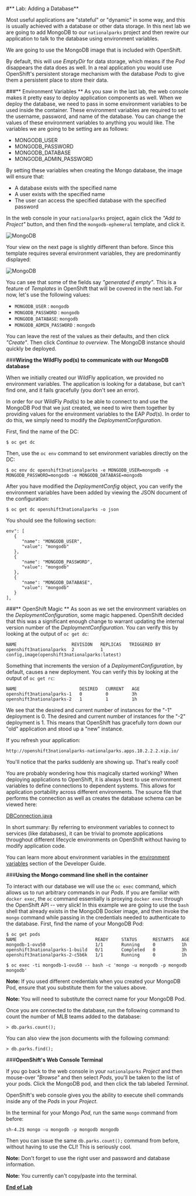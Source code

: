 #** Lab: Adding a Database**

Most useful applications are "stateful" or "dynamic" in some way, and this is
usually achieved with a database or other data storage. In this next lab we are
going to add MongoDB to our `nationalparks` project and then rewire our
application to talk to the database using environment variables.

We are going to use the MongoDB image that is included with OpenShift.

By default, this will use *EmptyDir* for data storage, which means if the *Pod*
disappears the data does as well. In a real application you would use
OpenShift's persistent storage mechanism with the database *Pods* to give them a
persistent place to store their data.

###** Environment Variables **
As you saw in the last lab, the web console makes it pretty easy to deploy
application components as well. When we deploy the database, we need to pass in
some environment variables to be used inside the container. These environment
variables are required to set the username, password, and name of the database.
You can change the values of these environment variables to anything you would
like.  The variables we are going to be setting are as follows:

- MONGODB_USER
- MONGODB_PASSWORD
- MONGODB_DATABASE
- MONGODB_ADMIN_PASSWORD

By setting these variables when creating the Mongo database, the image will
ensure that:

- A database exists with the specified name
- A user exists with the specified name
- The user can access the specified database with the specified password

In the web console in your `nationalparks` project, again click the *"Add to
Project"* button, and then find the `mongodb-ephemeral` template, and click it.

![MongoDB](images/mongodb-template.png)

Your view on the next page is slightly different than before. Since this
template requires several environment variables, they are predominantly
displayed:

![MongoDB](images/mongo-template-deploy.png)

You can see that some of the fields say *"generated if empty"*. This is a
feature of *Templates* in OpenShift that will be covered in the next lab. For
now, let's use the following values:

* `MONGODB_USER` : `mongodb`
* `MONGODB_PASSWORD` : `mongodb`
* `MONGODB_DATABASE`: `mongodb`
* `MONGODB_ADMIN_PASSWORD` : `mongodb`

You can leave the rest of the values as their defaults, and then click
*"Create"*. Then click *Continue to overview*. The MongoDB instance should
quickly be deployed.

###**Wiring the WildFly pod(s) to communicate with our MongoDB database**

When we initially created our WildFly application, we provided no environment
variables. The application is looking for a database, but can't find one, and it
fails gracefully (you don't see an error).

In order for our WildFly *Pod*(s) to be able to connect to and use the MongoDB
Pod that we just created, we need to wire them together by providing values for
the environment variables to the EAP *Pod*(s).  In order to do this, we simply
need to modify the *DeploymentConfiguration*.

First, find the name of the DC:

````
$ oc get dc
````

Then, use the `oc env` command to set environment variables directly on the DC:

````
$ oc env dc openshift3nationalparks -e MONGODB_USER=mongodb -e MONGODB_PASSWORD=mongodb -e MONGODB_DATABASE=mongodb
````

After you have modified the *DeploymentConfig* object, you can verify the environment variables have been added by viewing the JSON document of the configuration:

````
$ oc get dc openshift3nationalparks -o json
````

You should see the following section:

````
env": [
   {
      "name": "MONGODB_USER",
      "value": "mongodb"
   },
   {
      "name": "MONGODB_PASSWORD",
      "value": "mongodb"
   },
   {
      "name": "MONGODB_DATABASE",
      "value": "mongodb"
   }
],
````

###** OpenShift Magic **
As soon as we set the environment variables on the *DeploymentConfiguration*, some
magic happened. OpenShift decided that this was a significant enough change to
warrant updating the internal version number of the *DeploymentConfiguration*. You
can verify this by looking at the output of `oc get dc`:

````
NAME                     REVISION   REPLICAS   TRIGGERED BY
openshift3nationalparks  2          1          config,image(openshift3nationalparks:latest)
````

Something that increments the version of a *DeploymentConfiguration*, by default,
causes a new deployment. You can verify this by looking at the output of `oc get
rc`:

````
NAME                        DESIRED   CURRENT   AGE
openshift3nationalparks-1   0         0         3h
openshift3nationalparks-2   1         1         1h
````

We see that the desired and current number of instances for the "-1" deployment is 0. The desired and current number of instances for the "-2" deployment is 1. This means that OpenShift has gracefully torn down
our "old" application and stood up a "new" instance.

If you refresh your application:

````
http://openshift3nationalparks-nationalparks.apps.10.2.2.2.xip.io/
````

You'll notice that the parks suddenly are showing up. That's really cool!

You are probably wondering how this magically started working? When deploying
applications to OpenShift, it is always best to use environment variables to
define connections to dependent systems.  This allows for application
portability across different environments.  The source file that performs the
connection as well as creates the database schema can be viewed here:

[DBConnection.java](http://gitlab.apps.10.2.2.2.xip.io/dev/openshift3nationalparks/blob/master/src/main/java/org/openshift/parks/mongo/DBConnection.java)

In short summary: By referring to environment variables to connect to services
(like databases), it can be trivial to promote applications throughout different
lifecycle environments on OpenShift without having to modify application code.

You can learn more about environment variables in the [environment
variables](https://docs.openshift.org/latest/dev_guide/environment_variables.html)
section of the Developer Guide.

###**Using the Mongo command line shell in the container**

To interact with our database we will use the `oc exec` command, which allows us
to run arbitrary commands in our *Pods*. If you are familiar with `docker exec`,
the `oc` command essentially is proxying `docker exec` through the OpenShift API
-- very slick! In this example we are going to use the `bash` shell that already
exists in the MongoDB Docker image, and then invoke the `mongo` command while
passing in the credentials needed to authenticate to the database. First, find
the name of your MongoDB Pod:

````
$ oc get pods
NAME                              READY     STATUS      RESTARTS   AGE
mongodb-1-ovu50                   1/1       Running     0          1h
openshift3nationalparks-1-build   0/1       Completed   0          3h
openshift3nationalparks-2-c5b6k   1/1       Running     0          1h

$ oc exec -ti mongodb-1-ovu50 -- bash -c 'mongo -u mongodb -p mongodb mongodb'
````

**Note:** If you used different credentials when you created your MongoDB Pod,
ensure that you substitute them for the values above.

**Note:** You will need to substitute the correct name for your MongoDB Pod.

Once you are connected to the database, run the following command to count the number of MLB teams added to the database:

````
> db.parks.count();
````

You can also view the json documents with the following command:

````
> db.parks.find();
````

###**OpenShift's Web Console Terminal**

If you go back to the web console in your `nationalparks` *Project* and then
mouse-over *"Browse"* and then select *Pods*, you'll be taken to the list of
your pods. Click the MongoDB pod, and then click the tab labeled *Terminal*.

OpenShift's web console gives you the ability to execute shell commands inside
any of the *Pods* in your *Project*.

In the terminal for your Mongo *Pod*, run the same `mongo` command from before:

````
sh-4.2$ mongo -u mongodb -p mongodb mongodb
````

Then you can issue the same `db.parks.count();` command from before, without
having to use the CLI! This is seriously cool.

**Note:** Don't forget to use the right user and password and database
information.

**Note:** You currently can't copy/paste into the terminal.

**[End of Lab](/)**
